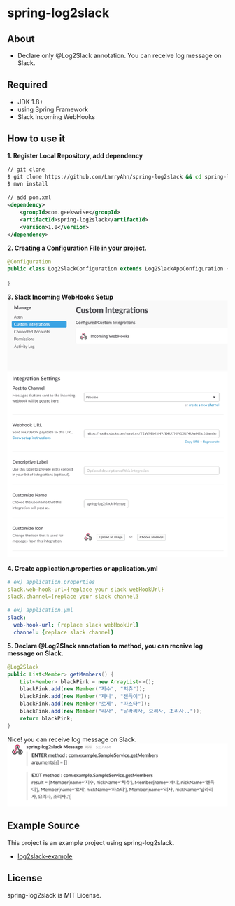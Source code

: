 # spring-log2slack

## About
- Declare only @Log2Slack annotation. You can receive log message on Slack.

## Required
- JDK 1.8+
- using Spring Framework
- Slack Incoming WebHooks

## How to use it

**1. Register Local Repository, add dependency**
```bash
// git clone
$ git clone https://github.com/LarryAhn/spring-log2slack && cd spring-log2slack
$ mvn install
```
```xml
// add pom.xml
<dependency>
    <groupId>com.geekswise</groupId>
    <artifactId>spring-log2slack</artifactId>
    <version>1.0</version>
</dependency>
```

**2. Creating a Configuration File in your project.**
```java
@Configuration
public class Log2SlackConfiguration extends Log2SlackAppConfiguration {

}
```

**3. Slack Incoming WebHooks Setup**
![Image of WebHooks1](/images/1.png)
![Image of WebHooks2](/images/2.png)

**4. Create application.properties or application.yml**
```yaml
# ex) application.properties
slack.web-hook-url={replace your slack webHookUrl}
slack.channel={replace your slack channel}
```

```yaml
# ex) application.yml
slack:
  web-hook-url: {replace slack webHookUrl}
  channel: {replace slack channel}
```

**5. Declare @Log2Slack annotation to method, you can receive log message on Slack.**
```java
@Log2Slack
public List<Member> getMembers() {
    List<Member> blackPink = new ArrayList<>();
    blackPink.add(new Member("지수", "치츄"));
    blackPink.add(new Member("제니", "젠득이"));
    blackPink.add(new Member("로제", "파스타"));
    blackPink.add(new Member("리사", "날라리사, 요리사, 조리사.."));
    return blackPink;
}
```
Nice! you can receive log message on Slack.
![Image of Slack](/images/3.png)

## Example Source
This project is an example project using spring-log2slack.
- [log2slack-example](https://github.com/LawrenceAhn/log2slack-example)

## License
spring-log2slack is MIT License.
